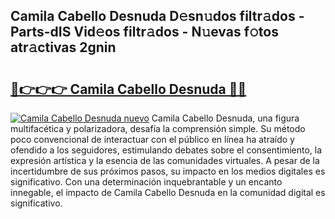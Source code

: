 ## Camila Cabello Desnuda D𝚎sn𝚞dos filtr𝚊dos - Parts-dIS Vid𝚎os filtr𝚊dos - N𝚞evas f𝚘tos atr𝚊ctivas 2gnin

# <h2><a href="http://mbdrxzr.tromn.icu/?c=Camila+Cabello+Desnuda">🔗👉👉👉 Camila Cabello Desnuda 🔗🔗</a></h2>

[![Camila Cabello Desnuda nuevo](https://i.imgur.com/pEAQMta.gif)](http://mbdrxzr.tromn.icu/?c=Camila+Cabello+Desnuda)
Camila Cabello Desnuda, una figura multifacética y polarizadora, desafía la comprensión simple. Su método poco convencional de interactuar con el público en línea ha atraído y ofendido a los seguidores, estimulando debates sobre el consentimiento, la expresión artística y la esencia de las comunidades virtuales. A pesar de la incertidumbre de sus próximos pasos, su impacto en los medios digitales es significativo. Con una determinación inquebrantable y un encanto innegable, el impacto de Camila Cabello Desnuda en la comunidad digital es significativo.
